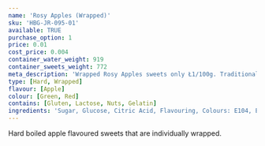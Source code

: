 ```yaml
---
name: 'Rosy Apples (Wrapped)'
sku: 'HBG-JR-095-01'
available: TRUE
purchase_option: 1
price: 0.01
cost_price: 0.004
container_water_weight: 919
container_sweets_weight: 772
meta_description: 'Wrapped Rosy Apples sweets only Ł1/100g. Traditional sweets and more at Humbugs Confectionery Store. Specialists in satisfying your sweet tooth!'
type: [Hard, Wrapped]
flavour: [Apple]
colour: [Green, Red]
contains: [Gluten, Lactose, Nuts, Gelatin]
ingredients: 'Sugar, Glucose, Citric Acid, Flavouring, Colours: E104, E122, E142'
---
```

Hard boiled apple flavoured sweets that are individually wrapped.